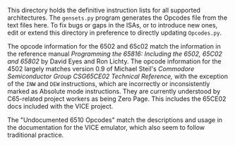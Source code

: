 This directory holds the definitive instruction lists for all supported architectures. The `gensets.py` program generates the Opcodes file from the text files here. To fix bugs or gaps in the ISAs, or to introduce new ones, edit or extend this directory in preference to directly updating `Opcodes.py`.

The opcode information for the 6502 and 65c02 match the information in the reference manual _Programming the 65816: Including the 6502, 65C02 and 65802_ by David Eyes and Ron Lichty. The opcode information for the 4502 largely matches version 0.9 of Michael Steil's _Commodore Semiconductor Group CSG65CE02 Technical Reference,_ with the exception of the `INW` and `DEW` instructions, which are incorrectly or inconsistently marked as Absolute mode instructions. They are currently understood by C65-related project workers as being Zero Page. This includes the 65CE02 docs included with the VICE project.

The "Undocumented 6510 Opcodes" match the descriptions and usage in the documentation for the VICE emulator, which also seem to follow traditional practice.
